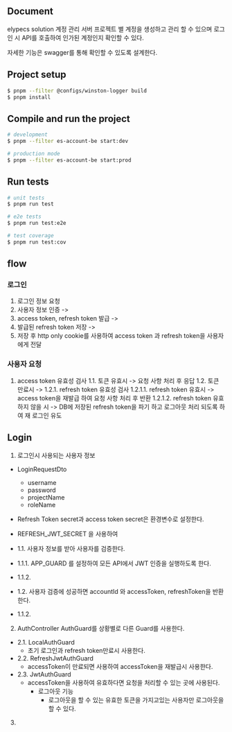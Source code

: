 ## Document

elypecs solution 계정 관리 서버 프로젝트 별 계정을 생성하고 관리 할 수 있으며
로그인 시 API를 호출하여 인가된 계정인지 확인할 수 있다.

자세한 기능은 swagger를 통해 확인할 수 있도록 설계한다.

## Project setup

```bash
$ pnpm --filter @configs/winston-logger build
$ pnpm install
```

## Compile and run the project

```bash
# development
$ pnpm --filter es-account-be start:dev

# production mode
$ pnpm --filter es-account-be start:prod
```

## Run tests

```bash
# unit tests
$ pnpm run test

# e2e tests
$ pnpm run test:e2e

# test coverage
$ pnpm run test:cov
```

## flow

### 로그인

1. 로그인 정보 요청
2. 사용자 정보 인증 ->
3. access token, refresh token 발급 ->
4. 발급된 refresh token 저장 ->
5. 저장 후 http only cookie를 사용하여 access token 과 refresh token을
   사용자에게 전달

### 사용자 요청

1. access token 유효성 검사 1.1. 토큰 유효시 -> 요청 사항 처리 후 응답 1.2. 토큰
   만료시 -> 1.2.1. refresh token 유효성 검사 1.2.1.1. refresh token 유효시 ->
   access token을 재발급 하여 요청 사항 처리 후 반환 1.2.1.2. refresh token
   유효하지 않을 시 -> DB에 저장된 refresh token을 파기 하고 로그아웃 처리
   되도록 하여 재 로그인 유도

## Login

1. 로그인시 사용되는 사용자 정보

- LoginRequestDto

  - username
  - password
  - projectName
  - roleName

- Refresh Token secret과 access token secret은 환경변수로 설정한다.
- REFRESH_JWT_SECRET 을 사용하여

- 1.1. 사용자 정보를 받아 사용자를 검증한다.
- 1.1.1. APP_GUARD 를 설정하여 모든 API에서 JWT 인증을 실행하도록 한다.
- 1.1.2.

- 1.2. 사용자 검증에 성공하면 accountId 와 accessToken, refreshToken을 반환한다.
- 1.1.2.

2.  AuthController AuthGuard를 상황별로 다른 Guard를 사용한다.

- 2.1. LocalAuthGuard
  - 초기 로그인과 refresh token만료시 사용한다.
- 2.2. RefreshJwtAuthGuard
  - accessToken이 만료되면 사용하여 accessToken을 재발급시 사용한다.
- 2.3. JwtAuthGuard
  - accessToken을 사용하여 유효하다면 요청을 처리할 수 있는 곳에 사용된다.
    - 로그아웃 기능
      - 로그아웃을 할 수 있는 유효한 토큰을 가지고있는 사용자만 로그아웃을 할 수
        있다.

3.

